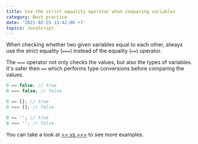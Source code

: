 ```yaml
---
title: Use the strict equality operator when comparing variables
category: Best practice
date: '2021-02-25 13:42:00 +7'
topics: JavaScript
---
```


When checking whether two given variables equal to each other, always use the strict equality (`===`) instead of the equality (`==`) operator.

The `===` operator not only checks the values, but also the types of variables. It's safer then `==` which performs type conversions before comparing the values.

```js
0 == false; // true
0 === false; // false

0 == []; // true
0 === []; // false

0 == ''; // true
0 === ''; // false
```

You can take a look at [== vs ===](https://thisthat.dev/equality-operator-vs-strict-equality-operator) to see more examples.
